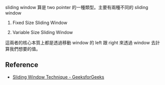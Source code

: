 
sliding window 算是 two pointer 的一種類型。主要有兩種不同的 sliding window

1. Fixed Size Sliding Window

2. Variable Size Sliding Window

這兩者的核心本質上都是透過移動 window 的 left 跟 right 來透過 window 去計算我們想要的值。

## Reference

- [Sliding Window Technique - GeeksforGeeks](https://www.geeksforgeeks.org/window-sliding-technique/)
